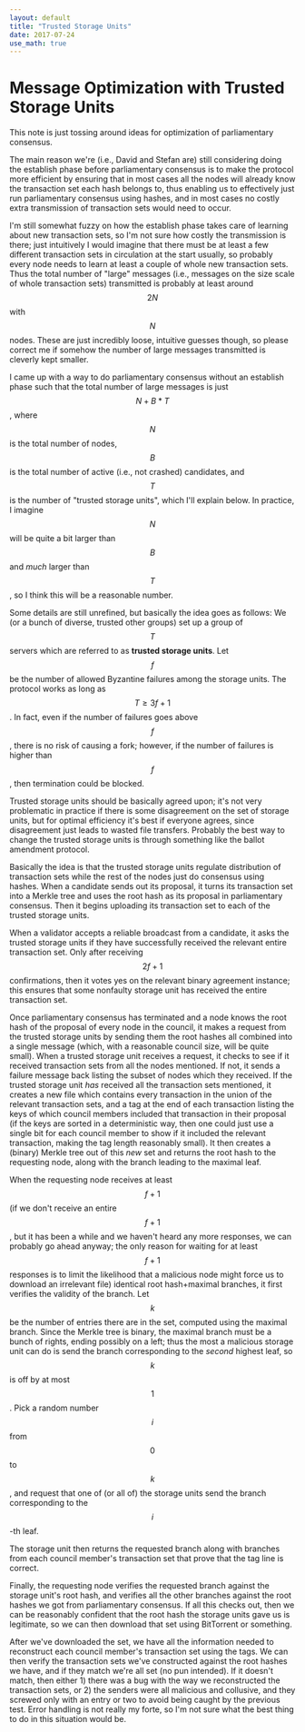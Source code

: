 ```yaml
---
layout: default
title: "Trusted Storage Units"
date: 2017-07-24
use_math: true
---
```


# Message Optimization with Trusted Storage Units

This note is just tossing around ideas for optimization of parliamentary consensus.

The main reason we're (i.e., David and Stefan are) still considering doing the establish phase before parliamentary consensus is to make the protocol more efficient by ensuring that in most cases all the nodes will already know the transaction set each hash belongs to, thus enabling us to effectively just run parliamentary consensus using hashes, and in most cases no costly extra transmission of transaction sets would need to occur.

I'm still somewhat fuzzy on how the establish phase takes care of learning about new transaction sets, so I'm not sure how costly the transmission is there; just intuitively I would imagine that there must be at least a few different transaction sets in circulation at the start usually, so probably every node needs to learn at least a couple of whole new transaction sets. Thus the total number of "large" messages (i.e., messages on the size scale of whole transaction sets) transmitted is probably at least around $$2N$$ with $$N$$ nodes. These are just incredibly loose, intuitive guesses though, so please correct me if somehow the number of large messages transmitted is cleverly kept smaller.

I came up with a way to do parliamentary consensus without an establish phase such that the total number of large messages is just $$N+B*T$$, where $$N$$ is the total number of nodes, $$B$$ is the total number of active (i.e., not crashed) candidates, and $$T$$ is the number of "trusted storage units", which I'll explain below. In practice, I imagine $$N$$ will be quite a bit larger than $$B$$ and *much* larger than $$T$$, so I think this will be a reasonable number.

Some details are still unrefined, but basically the idea goes as follows: We (or a bunch of diverse, trusted other groups) set up a group of $$T$$ servers which are referred to as **trusted storage units**. Let $$f$$ be the number of allowed Byzantine failures among the storage units. The protocol works as long as $$T\geqslant 3f+1$$. In fact, even if the number of failures goes above $$f$$, there is no risk of causing a fork; however, if the number of failures is higher than $$f$$, then termination could be blocked.

Trusted storage units should be basically agreed upon; it's not very problematic in practice if there is some disagreement on the set of storage units, but for optimal efficiency it's best if everyone agrees, since disagreement just leads to wasted file transfers. Probably the best way to change the trusted storage units is through something like the ballot amendment protocol.

Basically the idea is that the trusted storage units regulate distribution of transaction sets while the rest of the nodes just do consensus using hashes. When a candidate sends out its proposal, it turns its transaction set into a Merkle tree and uses the root hash as its proposal in parliamentary consensus. Then it begins uploading its transaction set to each of the trusted storage units.

When a validator accepts a reliable broadcast from a candidate, it asks the trusted storage units if they have successfully received the relevant entire transaction set. Only after receiving $$2f+1$$ confirmations, then it votes yes on the relevant binary agreement instance; this ensures that some nonfaulty storage unit has received the entire transaction set.

Once parliamentary consensus has terminated and a node knows the root hash of the proposal of every node in the council, it makes a request from the trusted storage units by sending them the root hashes all combined into a single message (which, with a reasonable council size, will be quite small). When a trusted storage unit receives a request, it checks to see if it received transaction sets from all the nodes mentioned. If not, it sends a failure message back listing the subset of nodes which they received. If the trusted storage unit *has* received all the transaction sets mentioned, it creates a new file which contains every transaction in the union of the relevant transaction sets, and a tag at the end of each transaction listing the keys of which council members included that transaction in their proposal (if the keys are sorted in a deterministic way, then one could just use a single bit for each council member to show if it included the relevant transaction, making the tag length reasonably small). It then creates a (binary) Merkle tree out of this *new* set and returns the root hash to the requesting node, along with the branch leading to the maximal leaf.

When the requesting node receives at least $$f+1$$ (if we don't receive an entire $$f+1$$, but it has been a while and we haven't heard any more responses, we can probably go ahead anyway; the only reason for waiting for at least $$f+1$$ responses is to limit the likelihood that a malicious node might force us to download an irrelevant file) identical root hash+maximal branches, it first verifies the validity of the branch. Let $$k$$ be the number of entries there are in the set, computed using the maximal branch. Since the Merkle tree is binary, the maximal branch must be a bunch of rights, ending possibly on a left; thus the most a malicious storage unit can do is send the branch corresponding to the *second* highest leaf, so $$k$$ is off by at most $$1$$. Pick a random number $$i$$ from $$0$$ to $$k$$, and request that one of (or all of) the storage units send the branch corresponding to the $$i$$-th leaf.

The storage unit then returns the requested branch along with branches from each council member's transaction set that prove that the tag line is correct.

Finally, the requesting node verifies the requested branch against the storage unit's root hash, and verifies all the other branches against the root hashes we got from parliamentary consensus. If all this checks out, then we can be reasonably confident that the root hash the storage units gave us is legitimate, so we can then download that set using BitTorrent or something.

After we've downloaded the set, we have all the information needed to reconstruct each council member's transaction set using the tags. We can then verify the transaction sets we've constructed against the root hashes we have, and if they match we're all set (no pun intended). If it doesn't match, then either 1) there was a bug with the way we reconstructed the transaction sets, or 2) the senders were all malicious and collusive, and they screwed only with an entry or two to avoid being caught by the previous test. Error handling is not really my forte, so I'm not sure what the best thing to do in this situation would be.

